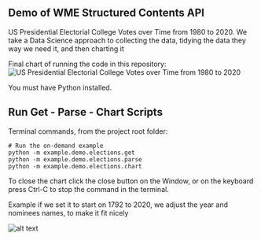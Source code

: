 ## Demo of WME Structured Contents API

US Presidential Electorial College Votes over Time from 1980 to 2020.  We take a Data Science approach to collecting the data, tidying the data they way we need it, and then charting it

Final chart of running the code in this repository:
![US Presidential Electorial College Votes over Time from 1980 to 2020](image.png)

You must have Python installed.

## Run Get - Parse - Chart Scripts

Terminal commands, from the project root folder:
```
# Run the on-demand example
python -m example.demo.elections.get
python -m example.demo.elections.parse
python -m example.demo.elections.chart
```
To close the chart click the close button on the Window, or on the keyboard press Ctrl-C to stop the command in the terminal.

Example if we set it to start on 1792 to 2020, we adjust the year and nominees names, to make it fit nicely

![alt text](image-1.png)
